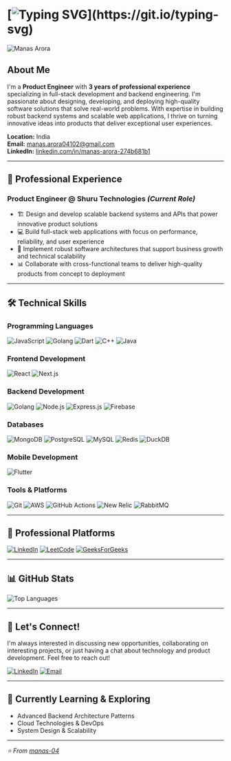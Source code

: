 # [![Typing SVG](https://readme-typing-svg.demolab.com?font=Fira+Code&pause=1000&width=650&lines=Hi+there%2C+my+name+is+Manas+Arora+%F0%9F%91%8B.;Welcome+to+my+github+profile!)](https://git.io/typing-svg)

<p align="left">
  <img src="https://komarev.com/ghpvc/?username=manas-04&style=flat" alt="Manas Arora" />
</p>

## About Me

I'm a **Product Engineer** with **3 years of professional experience** specializing in full-stack development and backend engineering. I'm passionate about designing, developing, and deploying high-quality software solutions that solve real-world problems. With expertise in building robust backend systems and scalable web applications, I thrive on turning innovative ideas into products that deliver exceptional user experiences.

**Location:** India  
**Email:** manas.arora04102@gmail.com  
**LinkedIn:** [linkedin.com/in/manas-arora-274b681b1](https://www.linkedin.com/in/manas-arora-274b681b1/)

---

## 🚀 Professional Experience

### **Product Engineer** @ Shuru Technologies *(Current Role)*
- 🏗️ Design and develop scalable backend systems and APIs that power innovative product solutions
- 💻 Build full-stack web applications with focus on performance, reliability, and user experience
- 🔧 Implement robust software architectures that support business growth and technical scalability
- 📊 Collaborate with cross-functional teams to deliver high-quality products from concept to deployment

---

## 🛠️ Technical Skills

### **Programming Languages**
![JavaScript](https://img.shields.io/badge/-JavaScript-F7DF1E?style=flat-square&logo=javascript&logoColor=black)
![Golang](https://img.shields.io/badge/-Go-00ADD8?style=flat-square&logo=go&logoColor=white)
![Dart](https://img.shields.io/badge/-Dart-0175C2?style=flat-square&logo=dart&logoColor=white)
![C++](https://img.shields.io/badge/-C++-00599C?style=flat-square&logo=c%2B%2B&logoColor=white)
![Java](https://img.shields.io/badge/-Java-ED8B00?style=flat-square&logo=openjdk&logoColor=white)

### **Frontend Development**
![React](https://img.shields.io/badge/-React-61DAFB?style=flat-square&logo=react&logoColor=black)
![Next.js](https://img.shields.io/badge/-Next.js-000000?style=flat-square&logo=next.js&logoColor=white)

### **Backend Development**
![Golang](https://img.shields.io/badge/-Go-00ADD8?style=flat-square&logo=go&logoColor=white)
![Node.js](https://img.shields.io/badge/-Node.js-339933?style=flat-square&logo=node.js&logoColor=white)
![Express.js](https://img.shields.io/badge/-Express.js-000000?style=flat-square&logo=express&logoColor=white)
![Firebase](https://img.shields.io/badge/-Firebase-FFCA28?style=flat-square&logo=firebase&logoColor=black)

### **Databases**
![MongoDB](https://img.shields.io/badge/-MongoDB-47A248?style=flat-square&logo=mongodb&logoColor=white)
![PostgreSQL](https://img.shields.io/badge/-PostgreSQL-336791?style=flat-square&logo=postgresql&logoColor=white)
![MySQL](https://img.shields.io/badge/-MySQL-4479A1?style=flat-square&logo=mysql&logoColor=white)
![Redis](https://img.shields.io/badge/-Redis-DC382D?style=flat-square&logo=redis&logoColor=white)
![DuckDB](https://img.shields.io/badge/-DuckDB-FFF000?style=flat-square&logo=duckdb&logoColor=black)

### **Mobile Development**
![Flutter](https://img.shields.io/badge/-Flutter-02569B?style=flat-square&logo=flutter&logoColor=white)

### **Tools & Platforms**
![Git](https://img.shields.io/badge/-Git-F05032?style=flat-square&logo=git&logoColor=white)
![AWS](https://img.shields.io/badge/-AWS-232F3E?style=flat-square&logo=amazon-aws&logoColor=white)
![GitHub Actions](https://img.shields.io/badge/-GitHub_Actions-2088FF?style=flat-square&logo=github-actions&logoColor=white)
![New Relic](https://img.shields.io/badge/-New_Relic-008C99?style=flat-square&logo=new-relic&logoColor=white)
![RabbitMQ](https://img.shields.io/badge/-RabbitMQ-FF6600?style=flat-square&logo=rabbitmq&logoColor=white)

---

## 💼 Professional Platforms

[![LinkedIn](https://img.shields.io/badge/LinkedIn-0077B5?style=for-the-badge&logo=linkedin&logoColor=white)](https://www.linkedin.com/in/manas-arora-274b681b1/)
[![LeetCode](https://img.shields.io/badge/LeetCode-FFA116?style=for-the-badge&logo=leetcode&logoColor=black)](https://leetcode.com/manas_04/)
[![GeeksForGeeks](https://img.shields.io/badge/GeeksforGeeks-0F9D58?style=for-the-badge&logo=geeksforgeeks&logoColor=white)](https://auth.geeksforgeeks.org/user/manasarora038)

---

## 📊 GitHub Stats

![Top Languages](https://github-readme-stats.vercel.app/api/top-langs/?username=manas-04&layout=compact&theme=radical)

---

## 🤝 Let's Connect!

I'm always interested in discussing new opportunities, collaborating on interesting projects, or just having a chat about technology and product development. Feel free to reach out!

[![LinkedIn](https://img.shields.io/badge/-LinkedIn-0077B5?style=flat-square&logo=linkedin&logoColor=white)](https://www.linkedin.com/in/manas-arora-274b681b1/)
[![Email](https://img.shields.io/badge/-Email-D14836?style=flat-square&logo=gmail&logoColor=white)](mailto:manas.arora04102@gmail.com)

---

## 🌱 Currently Learning & Exploring
- Advanced Backend Architecture Patterns
- Cloud Technologies & DevOps
- System Design & Scalability

---

*⭐ From [manas-04](https://github.com/manas-04)*
